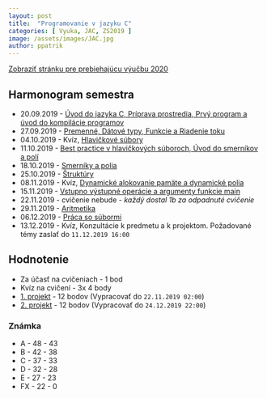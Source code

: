 ```yaml
---
layout: post
title:  "Programovanie v jazyku C"
categories: [ Vyuka, JAC, ZS2019 ]
image: /assets/images/JAC.jpg
author: ppatrik
---
```


[Zobraziť stránku pre prebiehajúcu výučbu 2020]({{site.base_url}}/vyuka/jac/2020/09/22/JAC-0)

## Harmonogram semestra
* 20.09.2019 - [Úvod do jazyka C, Príprava prostredia, Prvý program a úvod do kompilácie programov]({{site.base_url}}/vyuka/jac/zs2019/2019/09/20/JAC-Cvicenie01)
* 27.09.2019 - [Premenné, Dátové typy, Funkcie a Riadenie toku]({{site.base_url}}/vyuka/jac/zs2019/2019/09/27/JAC-Cvicenie02)
* 04.10.2019 - Kvíz, [Hlavičkové súbory]({{site.base_url}}/vyuka/jac/zs2019/2019/10/04/JAC-Cvicenie03)
* 11.10.2019 - [Best practice v hlavičkových súboroch, Úvod do smerníkov a polí]({{site.base_url}}/vyuka/jac/zs2019/2019/10/11/JAC-Cvicenie04)
* 18.10.2019 - [Smerníky a polia]({{site.base_url}}/vyuka/jac/zs2019/2019/10/18/JAC-Cvicenie05)
* 25.10.2019 - [Štruktúry]({{site.base_url}}/vyuka/jac/zs2019/2019/10/25/JAC-Cvicenie06)
* 08.11.2019 - Kvíz, [Dynamické alokovanie pamäte a dynamické polia]({{site.base_url}}/vyuka/jac/zs2019/2019/11/08/JAC-Cvicenie07.html)
* 15.11.2019 - [Vstupno výstupné operácie a argumenty funkcie main]({{site.base_url}}/vyuka/jac/zs2019/2019/11/15/JAC-Cvicenie08.html)
* 22.11.2019 - cvičenie nebude - *každý dostal 1b za odpadnuté cvičenie*
* 29.11.2019 - [Aritmetika]({{site.base_url}}/vyuka/jac/zs2019/2019/11/29/JAC-Cvicenie10.html)
* 06.12.2019 - [Práca so súbormi]({{site.base_url}}/vyuka/jac/zs2019/2019/12/06/JAC-Cvicenie11.html)
* 13.12.2019 - Kvíz, Konzultácie k predmetu a k projektom. Požadované témy zaslať do `11.12.2019 16:00`

## Hodnotenie
* Za účasť na cvičeniach - 1 bod
* Kvíz na cvičení - 3x 4 body
* [1. projekt]({{site.base_url}}/vyuka/jac/zs2019/2019/11/08/JAC-Projekt1.html) - 12 bodov (Vypracovať do `22.11.2019 02:00`)
* [2. projekt]({{site.base_url}}/vyuka/jac/zs2019/2019/12/06/JAC-Projekt2.html) - 12 bodov (Vypracovať do `24.12.2019 22:00`)

### Známka
* A - 48 - 43
* B - 42 - 38
* C - 37 - 33
* D - 32 - 28
* E - 27 - 23
* FX - 22 - 0
